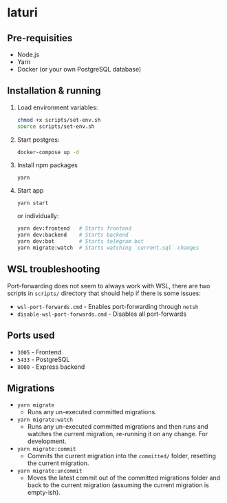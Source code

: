 # laturi

## Pre-requisities

- Node.js
- Yarn
- Docker (or your own PostgreSQL database)

## Installation & running

1. Load environment variables:

   ```sh
   chmod +x scripts/set-env.sh
   source scripts/set-env.sh
   ```

2. Start postgres:

   ```sh
   docker-compose up -d
   ```

3. Install npm packages
   ```
   yarn
   ```
4. Start app
   ```
   yarn start
   ```
   or individually:
   ```sh
   yarn dev:frontend   # Starts frontend
   yarn dev:backend    # Starts backend
   yarn dev:bot        # Starts telegram bot
   yarn migrate:watch  # Starts watching `current.sql` changes
   ```

## WSL troubleshooting

Port-forwarding does not seem to always work with WSL, there are two scripts in `scripts/` directory that should help if there is some issues:

- `wsl-port-forwards.cmd` - Enables port-forwarding through `netsh`
- `disable-wsl-port-forwards.cmd` - Disables all port-forwards

## Ports used

- `3005` - Frontend
- `5433` - PostgreSQL
- `8000` - Express backend

## Migrations

- `yarn migrate`
  - Runs any un-executed committed migrations.
- `yarn migrate:watch`
  - Runs any un-executed committed migrations and then runs and watches the current migration, re-running it on any change. For development.
- `yarn migrate:commit`
  - Commits the current migration into the `committed/` folder, resetting the current migration.
- `yarn migrate:uncommit`
  - Moves the latest commit out of the committed migrations folder and back to the current migration (assuming the current migration is empty-ish).
